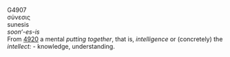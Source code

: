 <body>
  <p>G4907<br>  σύνεσις  <br> sunesis  <br><i>soon‘-es-is </i><br>From <a href="g4920.htm">4920</a>  a mental <i>putting</i> <i>together</i>, that is, <i>intelligence</i> or (concretely) the <i>intellect:</i> - knowledge, understanding.<br></p>
 </body>